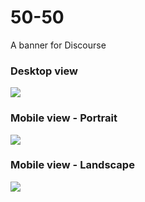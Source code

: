 # 50-50
A banner for Discourse


### Desktop view
<img src="https://i.imgur.com/uIHcVP2.png">

### Mobile view - Portrait
<img src="https://i.imgur.com/DhoHMHp.gif">

### Mobile view - Landscape
<img src="https://i.imgur.com/GL0cJAX.gif">
